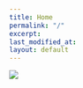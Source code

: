 ```yaml
---
title: Home
permalink: "/"
excerpt: 
last_modified_at: 
layout: default
---
```

<div class="limitedFull">
    <img class="backgroundEle" src="https://clever-hugle-2c32c1.netlify.app/assets/images/waldo-homebed-mantel-1.jpeg">
</div>